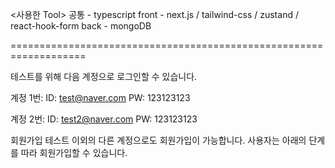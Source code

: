 <사용한 Tool>
공통 - typescript
front - next.js / tailwind-css / zustand / react-hook-form 
back - mongoDB 

===================================================================

테스트를 위해 다음 계정으로 로그인할 수 있습니다.

계정 1번:
  ID: test@naver.com
  PW: 123123123

계정 2번:
  ID: test2@naver.com
  PW: 123123123

회원가입
테스트 이외의 다른 계정으로도 회원가입이 가능합니다. 사용자는 아래의 단계를 따라 회원가입할 수 있습니다.
